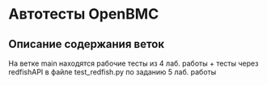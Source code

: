 # Автотесты OpenBMC
## Описание содержания веток
На ветке main находятся рабочие тесты из 4 лаб. работы + тесты через redfishAPI в файле test_redfish.py по заданию 5 лаб. работы